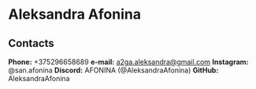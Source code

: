 # __Aleksandra Afonina__

## __Contacts__

__Phone:__  +375296658689
__e-mail:__  a2ga.aleksandra@gmail.com
__Instagram:__  @san.afonina
__Discord:__  AFONINA (@AleksandraAfonina)
__GitHub:__  AleksandraAfonina